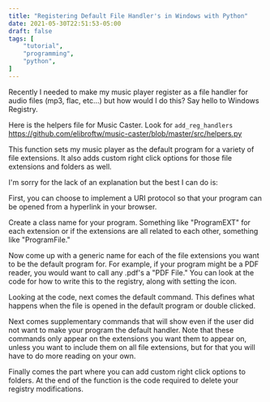 ```yaml
---
title: "Registering Default File Handler's in Windows with Python"
date: 2021-05-30T22:51:53-05:00
draft: false
tags: [
    "tutorial",
    "programming",
    "python",
]
---
```


Recently I needed to make my music player register as a file handler for audio files (mp3, flac, etc…) but how would I do this? Say hello to Windows Registry.

Here is the helpers file for Music Caster. Look for `add_reg_handlers` https://github.com/elibroftw/music-caster/blob/master/src/helpers.py

This function sets my music player as the default program for a variety of file extensions. It also adds custom right click options for those file extensions and folders as well.

I'm sorry for the lack of an explanation but the best I can do is:

First, you can choose to implement a URI protocol so that your program can be opened from a hyperlink in your browser.

Create a class name for your program. Something like "ProgramEXT" for each extension or if the extensions are all related to each other, something like "ProgramFile."

Now come up with a generic name for each of the file extensions you want to be the default program for. For example, if your program might be a PDF reader, you would want to call any .pdf's a "PDF File." You can look at the code for how to write this to the registry, along with setting the icon.

Looking at the code, next comes the default command. This defines what happens when the file is opened in the default program or double clicked.

Next comes supplementary commands that will show even if the user did not want to make your program the default handler. Note that these commands only appear on the extensions you want them to appear on, unless you want to include them on all file extensions, but for that you will have to do more reading on your own.

Finally comes the part where you can add custom right click options to folders.
At the end of the function is the code required to delete your registry modifications.
